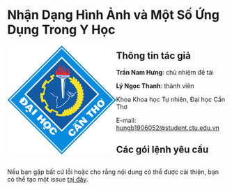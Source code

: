 

# Nhận Dạng Hình Ảnh và Một Số Ứng Dụng Trong Y Học

<img src="layout_set_logo.gif" align="left" alt="" width="250"/>

## Thông tin tác giả

**Trần Nam Hưng**:   chủ nhiệm đề tài

**Lý Ngọc Thanh**:   thành viên

Khoa Khoa học Tự nhiên, Đại học Cần Thơ

E-mail: <hungb1906052@student.ctu.edu.vn>





## Các gói lệnh yêu cầu

## 




Nếu bạn gặp bất cứ lỗi hoặc cho rằng nội dung có thể được cải thiện, bạn có thể tạo một issue [tại đây](https://github.com/hungtrannam/image_classification/issues).
